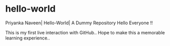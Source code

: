 # hello-world
Priyanka Naveen| Hello-World| A Dummy Repository
Hello Everyone !!

This is my first live interaction with GitHub..
Hope to make this a memorable learning experience..
